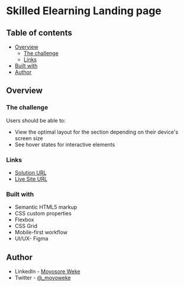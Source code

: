 # Skilled Elearning Landing page

## Table of contents

- [Overview](#overview)
  - [The challenge](#the-challenge)
  - [Links](#links)
- [Built with](#built-with)
- [Author](#author)

## Overview

### The challenge

Users should be able to:

- View the optimal layout for the section depending on their device's screen size
- See hover states for interactive elements


### Links

- [Solution URL](https://www.frontendmentor.io/solutions/responsive-landing-page-using-css-grid-and-flexbox-bw5zlpYjrV)
- [Live Site URL](https://neon-cassata-ef3438.netlify.app/)

### Built with

- Semantic HTML5 markup
- CSS custom properties
- Flexbox
- CSS Grid
- Mobile-first workflow
- UI/UX- Figma

## Author

- LinkedIn - [Moyosore Weke](https://www.linkedin.com/in/moyosore-weke-4707441b3/)
- Twitter - [@\_moyoweke](https://twitter.com/_moyoweke)
